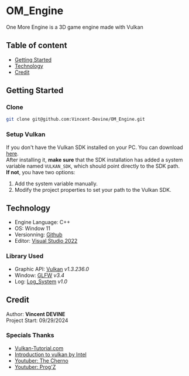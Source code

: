# OM_Engine
One More Engine is a 3D game engine made with Vulkan

## Table of content
- [Getting Started](#getting-started)
- [Technology](#technology)
- [Credit](#credit)

## Getting Started
### Clone
```bash
git clone git@github.com:Vincent-Devine/OM_Engine.git
```

### Setup Vulkan
If you don't have the Vulkan SDK installed on your PC. You can download [here](https://vulkan.lunarg.com/sdk/home#windows). <br>
After installing it, **make sure** that the SDK installation has added a system variable named ```VULKAN_SDK```, which should point
directly to the SDK path.<br>
**If not**, you have two options:
1. Add the system variable manually.
2. Modify the project properties to set your path to the Vulkan SDK.

## Technology
- Engine Language: C++
- OS: Window 11
- Versionning: [Github](https://github.com/Vincent-Devine/OM_Engine)
- Editor: [Visual Studio 2022](https://visualstudio.microsoft.com/fr/vs/)

### Library Used
- Graphic API: [Vulkan](https://vulkan.lunarg.com/home/welcome) *v1.3.236.0*
- Window: [GLFW](https://github.com/glfw/glfw) *v3.4*
- Log: [Log_System](https://github.com/Vincent-Devine/Log_System) *v1.0*

## Credit
Author: **Vincent DEVINE**<br>
Project Start: 09/29/2024

### Specials Thanks
- [Vulkan-Tutorial.com](https://vulkan-tutorial.com/Introduction)
- [Introduction to vulkan by Intel](https://github.com/GameTechDev/IntroductionToVulkan)
- [Youtuber: The Cherno](https://www.youtube.com/@TheCherno)
- [Youtuber: Prog'Z](https://www.youtube.com/@ProgZ)